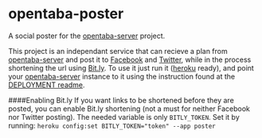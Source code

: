 opentaba-poster
===============

A social poster for the [opentaba-server](http://github.com/niryariv/opentaba-server) project.

This project is an independant service that can recieve a plan from [opentaba-server](http://github.com/niryariv/opentaba-server) and post it to [Facebook](http://facebook.com) and [Twitter](http://twitter.com), while in the process shortening the url using [Bit.ly](http://bit.ly).
To use it just run it ([heroku](http://heroku.com) ready), and point your [opentaba-server](http://github.com/niryariv/opentaba-server) instance to it using the instruction found at the [DEPLOYMENT readme](https://github.com/niryariv/opentaba-server/blob/social_poster/DEPLOYMENT.md).

####Enabling Bit.ly
If you want links to be shortened before they are posted, you can enable Bit.ly shortening (not a must for neither Facebook nor Twitter posting).
The needed variable is only `BITLY_TOKEN`. Set it by running: `heroku config:set BITLY_TOKEN="token" --app poster`
